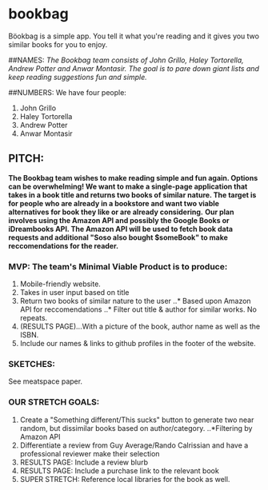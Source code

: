 # bookbag
Böokbag is a simple app. You tell it what you're reading and it gives you two similar books for you to enjoy.

##NAMES: *The Bookbag team consists of John Grillo, Haley Tortorella, Andrew Potter and Anwar Montasir. The goal is to pare down giant lists and keep reading suggestions fun and simple.*

##NUMBERS: We have four people:
1. John Grillo
2. Haley Tortorella
3. Andrew Potter
4. Anwar Montasir

## PITCH:
 __The Bookbag team wishes to make reading simple and fun again. Options can be overwhelming! We want to make a single-page application that takes in a book title and returns two books of similar nature. The target is for people who are already in a bookstore and want two viable alternatives for book they like or are already considering.__
 __Our plan involves using the Amazon API and possibly the Google Books or iDreambooks API. The Amazon API will be used to fetch book data requests and additional "Soso also bought $someBook" to make reccomendations for the reader.__

### MVP: The team's Minimal Viable Product is to produce:
1. Mobile-friendly website.
2. Takes in user input based on title
3. Return two books of similar nature to the user
..* Based upon Amazon API for reccomendations
..* Filter out title & author for similar works. No repeats.
4. (RESULTS PAGE)...With a picture of the book, author name as well as the ISBN.
5. Include our names & links to github profiles in the footer of the website.

### SKETCHES:
See meatspace paper.




### OUR STRETCH GOALS:
1. Create a "Something different/This sucks" button to generate two near random, but dissimilar books based on author/category.
..*Filtering by Amazon API
2. Differentiate a review from Guy Average/Rando Calrissian and have a professional reviewer make their selection
3. RESULTS PAGE: Include a review blurb
4. RESULTS PAGE: Include a purchase link to the relevant book
5. SUPER STRETCH: Reference local libraries for the book as well.